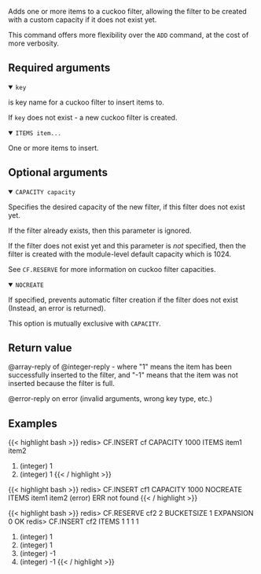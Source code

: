 Adds one or more items to a cuckoo filter, allowing the filter to be created with a custom capacity if it does not exist yet.

This command offers more flexibility over the `ADD` command, at the cost of more verbosity.

## Required arguments

<details open><summary><code>key</code></summary>

is key name for a cuckoo filter to insert items to.

If `key` does not exist - a new cuckoo filter is created.
</details>

<details open><summary><code>ITEMS item...</code></summary>

One or more items to insert.
</details>

## Optional arguments

<details open><summary><code>CAPACITY capacity</code></summary>
    
Specifies the desired capacity of the new filter, if this filter does not exist yet.
    
If the filter already exists, then this parameter is ignored.
    
If the filter does not exist yet and this parameter is *not* specified, then the filter is created with the module-level default capacity which is 1024.

See `CF.RESERVE` for more information on cuckoo filter capacities.
</details>
    
<details open><summary><code>NOCREATE</code></summary>
  
If specified, prevents automatic filter creation if the filter does not exist (Instead, an error is returned).
    
This option is mutually exclusive with `CAPACITY`.
</details>

## Return value

@array-reply of @integer-reply - where "1" means the item has been successfully inserted to the filter, and "-1" means that the item was not inserted because the filter is full.

@error-reply on error (invalid arguments, wrong key type, etc.)

## Examples

{{< highlight bash >}}
redis> CF.INSERT cf CAPACITY 1000 ITEMS item1 item2 
1) (integer) 1
2) (integer) 1
{{< / highlight >}}

{{< highlight bash >}}
redis> CF.INSERT cf1 CAPACITY 1000 NOCREATE ITEMS item1 item2 
(error) ERR not found
{{< / highlight >}}

{{< highlight bash >}}
redis> CF.RESERVE cf2 2 BUCKETSIZE 1 EXPANSION 0
OK
redis> CF.INSERT cf2 ITEMS 1 1 1 1
1) (integer) 1
2) (integer) 1
3) (integer) -1
4) (integer) -1
{{< / highlight >}}
